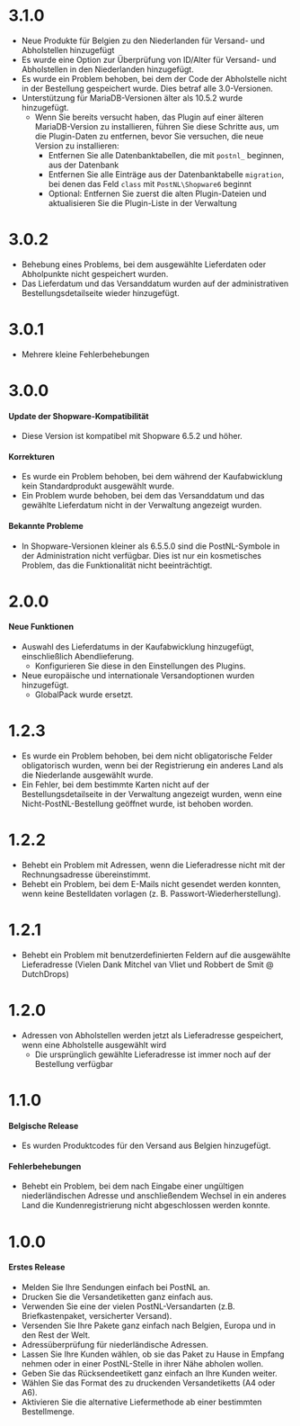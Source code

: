 # 3.1.0
- Neue Produkte für Belgien zu den Niederlanden für Versand- und Abholstellen hinzugefügt
- Es wurde eine Option zur Überprüfung von ID/Alter für Versand- und Abholstellen in den Niederlanden hinzugefügt.
- Es wurde ein Problem behoben, bei dem der Code der Abholstelle nicht in der Bestellung gespeichert wurde. Dies betraf alle 3.0-Versionen.
- Unterstützung für MariaDB-Versionen älter als 10.5.2 wurde hinzugefügt.
  - Wenn Sie bereits versucht haben, das Plugin auf einer älteren MariaDB-Version zu installieren, führen Sie diese Schritte aus, um die Plugin-Daten zu entfernen, bevor Sie versuchen, die neue Version zu installieren:
    - Entfernen Sie alle Datenbanktabellen, die mit `postnl_` beginnen, aus der Datenbank
    - Entfernen Sie alle Einträge aus der Datenbanktabelle `migration`, bei denen das Feld `class` mit `PostNL\Shopware6` beginnt
    - Optional: Entfernen Sie zuerst die alten Plugin-Dateien und aktualisieren Sie die Plugin-Liste in der Verwaltung

# 3.0.2
- Behebung eines Problems, bei dem ausgewählte Lieferdaten oder Abholpunkte nicht gespeichert wurden.
- Das Lieferdatum und das Versanddatum wurden auf der administrativen Bestellungsdetailseite wieder hinzugefügt.

# 3.0.1
- Mehrere kleine Fehlerbehebungen

# 3.0.0
#### Update der Shopware-Kompatibilität
- Diese Version ist kompatibel mit Shopware 6.5.2 und höher.

#### Korrekturen
- Es wurde ein Problem behoben, bei dem während der Kaufabwicklung kein Standardprodukt ausgewählt wurde.
- Ein Problem wurde behoben, bei dem das Versanddatum und das gewählte Lieferdatum nicht in der Verwaltung angezeigt wurden.

#### Bekannte Probleme
- In Shopware-Versionen kleiner als 6.5.5.0 sind die PostNL-Symbole in der Administration nicht verfügbar. Dies ist nur ein kosmetisches Problem, das die Funktionalität nicht beeinträchtigt.

# 2.0.0
#### Neue Funktionen
- Auswahl des Lieferdatums in der Kaufabwicklung hinzugefügt, einschließlich Abendlieferung.
  - Konfigurieren Sie diese in den Einstellungen des Plugins.
- Neue europäische und internationale Versandoptionen wurden hinzugefügt.
  - GlobalPack wurde ersetzt.

# 1.2.3
- Es wurde ein Problem behoben, bei dem nicht obligatorische Felder obligatorisch wurden, wenn bei der Registrierung ein anderes Land als die Niederlande ausgewählt wurde.
- Ein Fehler, bei dem bestimmte Karten nicht auf der Bestellungsdetailseite in der Verwaltung angezeigt wurden, wenn eine Nicht-PostNL-Bestellung geöffnet wurde, ist behoben worden.

# 1.2.2
- Behebt ein Problem mit Adressen, wenn die Lieferadresse nicht mit der Rechnungsadresse übereinstimmt.
- Behebt ein Problem, bei dem E-Mails nicht gesendet werden konnten, wenn keine Bestelldaten vorlagen (z. B. Passwort-Wiederherstellung).

# 1.2.1
- Behebt ein Problem mit benutzerdefinierten Feldern auf die ausgewählte Lieferadresse (Vielen Dank Mitchel van Vliet und Robbert de Smit @ DutchDrops)

# 1.2.0
- Adressen von Abholstellen werden jetzt als Lieferadresse gespeichert, wenn eine Abholstelle ausgewählt wird
  - Die ursprünglich gewählte Lieferadresse ist immer noch auf der Bestellung verfügbar

# 1.1.0
#### Belgische Release
- Es wurden Produktcodes für den Versand aus Belgien hinzugefügt.

#### Fehlerbehebungen
- Behebt ein Problem, bei dem nach Eingabe einer ungültigen niederländischen Adresse und anschließendem Wechsel in ein anderes Land die Kundenregistrierung nicht abgeschlossen werden konnte.

# 1.0.0
#### Erstes Release
- Melden Sie Ihre Sendungen einfach bei PostNL an.
- Drucken Sie die Versandetiketten ganz einfach aus.
- Verwenden Sie eine der vielen PostNL-Versandarten (z.B. Briefkastenpaket, versicherter Versand).
- Versenden Sie Ihre Pakete ganz einfach nach Belgien, Europa und in den Rest der Welt.
- Adressüberprüfung für niederländische Adressen.
- Lassen Sie Ihre Kunden wählen, ob sie das Paket zu Hause in Empfang nehmen oder in einer PostNL-Stelle in ihrer Nähe abholen wollen.
- Geben Sie das Rücksendeetikett ganz einfach an Ihre Kunden weiter.
- Wählen Sie das Format des zu druckenden Versandetiketts (A4 oder A6).
- Aktivieren Sie die alternative Liefermethode ab einer bestimmten Bestellmenge.
